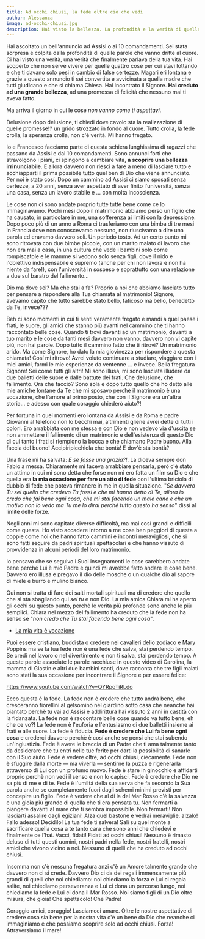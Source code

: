 ```yaml
---
title: Ad occhi chiusi, la fede oltre ciò che vedi
author: Alescanca
image: ad-occhi-chiusi.jpg
description: Hai visto la bellezza. La profondità e la verità di quelle parole ti hanno sorpreso e colpito. Hai camminato, lottato, riso, pianto e creduto con tutto il cuore che fosse per te, fino al giorno in cui le cose sono incominciate ad andare diversamente da come speravi. Passo dopo passo, tutto crolla. Ma Dio in queste macerie non si è sbagliato. Continua a leggere.
---
```


Hai ascoltato un bell'annuncio ad Assisi o ai 10 comandamenti. Sei stata sorpresa e colpita dalla profondità di quelle parole che vanno dritte al cuore. Ci hai visto una verità, una verità che finalmente parlava della tua vita. Hai scoperto che non serve vivere per quelle quattro cose per cui stavi lottando e che ti davano solo pesi in cambio di false certezze. Magari eri lontana e grazie a questo annuncio ti sei convertita e avvicinata a quella madre che tutti giudicano e che si chiama Chiesa. Hai incontrato il Signore. **Hai creduto ad una grande bellezza**, ad una promessa di felicità che nessuno mai ti aveva fatto. 

Ma arriva il giorno in cui le cose *non vanno come ti aspettavi*. 

Delusione dopo delusione, ti chiedi dove cavolo sta la realizzazione di quelle promesse!? un grido strozzato in fondo al cuore. Tutto crolla, la fede crolla, la speranza crolla, non c'è verità. Mi hanno fregato.

Io e Francesco facciamo parte di questa schiera lunghissima di ragazzi che passano da Assisi e dai 10 comandamenti. Sono annunci forti che stravolgono i piani, ci spingono a cambiare vita, **a scoprire una bellezza irrinunciabile**. E allora davvero non riesci a fare a meno di lasciare tutto e acchiapparti il prima possibile tutto quel ben di Dio che viene annunciato. Per noi è stato cosí. Dopo un cammino ad Assisi ci siamo sposati senza certezze, a 20 anni, senza aver aspettato di aver finito l'università, senza una casa, senza un lavoro stabile e ... con molta incoscienza.

Le cose non ci sono andate proprio tutte tutte bene come ce lo immaginavamo. Pochi mesi dopo il matrimonio abbiamo perso un figlio che ha causato, in particolare in me, una sofferenza ai limiti con la depressione.
Dopo poco più di un anno a Roma ci trasferiamo con una bimba di tre mesi in Francia dove non conoscevamo nessuno, non riuscivamo a dire una parola ed eravamo davvero soli. Un periodo tosto. Ad un certo punto mi sono ritrovata con due bimbe piccole, con un marito malato di lavoro che non era mai a casa, in una cultura che vede i bambini solo come rompiscatole e le mamme si vedono solo senza figli, dove il nido è l'obiettivo indispensabile e supremo (anche per chi non lavora e non ha niente da fare!), con l'università in sospeso e soprattutto con una relazione a due sul baratro del fallimento...

 Dio ma dove sei? Ma che stai a fa? Proprio a noi che abbiamo lasciato tutto per pensare a rispondere alla Tua chiamata al matrimonio! Signore, avevamo capito che tutto sarebbe stato bello, faticoso ma bello, benedetto da Te, invece???

Beh ci sono momenti in cui ti senti veramente fregato e mandi a quel paese i frati, le suore, gli amici che stanno più avanti nel cammino che ti hanno raccontato belle cose. Quando ti trovi davanti ad un matrimonio, davanti a tuo marito e le cose da tanti mesi davvero non vanno, davvero non vi capite piú, non hai parole. Dopo tutto il cammino fatto che ti ritrovi? Un matrimonio arido. Ma come Signore, ho dato la mia giovinezza per rispondere a questa chiamata! Cosí mi ritrovo! Avrei voluto continuare a studiare, viaggiare con i miei amici, farmi le mie esperienze da ventenne ... e invece. Bella fregatura Signore! Sei come tutti gli altri! Mi sono illusa, mi sono lasciata illudere da due balletti delle suore e dalle battute dei frati. Che delusione, che fallimento. Ora che faccio? Sono sola e dopo tutto quello che ho detto alle mie amiche lontane da Te che mi sposavo perchè il matrimonio è una vocazione, che l'amore al primo posto, che con il Signore era un'altra storia... e adesso con quale coraggio chiederò aiuto?!

Per fortuna in quei momenti ero lontana da Assisi e da Roma e padre Giovanni al telefono non lo becchi mai, altrimenti gliene avrei dette di tutti i colori. Ero arrabbiata con me stessa e con Dio e non vedevo via d'uscita se non ammettere il fallimento di un matrimonio e dell'esistenza di questo Dio di cui tanto i frati si riempiono la bocca e che chiamano Padre buono. Alla faccia del buono! Accipiripicchiola che bontà! E dov'è sta bontà?

Una frase mi ha salvata: *E se fosse una grazia?!*. La diceva sempre don Fabio a messa. Chiaramente mi faceva arrabbiare pensarla, però c'è stato un attimo in cui mi sono detta che forse non mi ero fatta un film su Dio e che quella era **la mia occasione per fare un atto di fede** con l'ultima briciola di dubbio di fede che poteva rimanere in me in quella situazione. "*Se davvero Tu sei quello che credevo Tu fossi e che mi hanno detto di Te, allora io credo che fai bene ogni cosa, che mi stai facendo un male cane e che un motivo non lo vedo ma Tu me lo dirai perché tutto questo ha senso*" dissi al limite delle forze. 

Negli anni mi sono capitate diverse difficoltà, ma mai cosí grandi e difficili come questa. Ho visto accadere intorno a me cose ben peggiori di questa a coppie come noi che hanno fatto cammini e incontri meravigliosi, che si sono fatti seguire da padri spirituali spettacolari e che hanno vissuto di provvidenza in alcuni periodi del loro matrimonio. 

Io pensavo che se seguivo i Suoi insegnamenti le cose sarebbero andate bene perché Lui è mio Padre e quindi mi avrebbe fatto andare le cose bene. Davvero ero illusa e pregavo il dio delle mosche o un qualche dio al sapore di miele e burro e mulino bianco.

Qui non si tratta di fare dei salti mortali spirituali ma di credere che quello che si sta sbagliando qui *sei tu* e non Dio. La mia amica Chiara mi ha aperto gli occhi su questo punto, perchè le verità più profonde sono anche le più semplici. Chiara nel mezzo del fallimento ha creduto che la fede non ha senso se "*non credo che Tu stai facendo bene ogni cosa*". 

- [La mia vita è vocazione]()

Puoi essere cristiano, buddista o credere nei cavalieri dello zodiaco e Mary Poppins ma se la tua fede non è una fede che salva, stai perdendo tempo. Se credi nel lavoro o nel divertimento e non ti salva, stai perdendo tempo. 
A queste parole associate le parole racchiuse in questo video di Carolina, la mamma di Giastin e altri due bambini santi, dove racconta che tre figli malati sono stati la sua occasione per incontrare il Signore e per essere felice: 

https://www.youtube.com/watch?v=QYRpoTiRLdo


Ecco questa è la fede. La fede non è credere che tutto andrà bene, che cresceranno fiorellini al gelsomino nel giardino sotto casa che neanche hai piantato perchè tu vai ad Assisi e addirittura hai vissuto 2 anni in castità con la fidanzata. La fede non è raccontare belle cose quando va tutto bene, eh che ce vo?! La fede non è l'euforia e l'entusiasmo di due balletti insieme ai frati e alle suore. La fede è fiducia. **Fede è credere che Lui fa bene ogni cosa** e crederci davvero perchè è cosí anche se pensi che stai subendo un'ingiustizia. Fede è avere le braccia di un Padre che ti ama talmente tanto da desiderare che tu entri nelle tue ferite per darti la possibilità di sanarle con il Suo aiuto. Fede è vedere oltre, ad occhi chiusi, ciecamente. Fede non è sfuggire dalla morte &mdash; ma viverla &mdash; sentirne la puzza e rigenerarla attraverso di Lui con un profumo nuovo. Fede è stare in ginocchio e affidarti proprio perchè non vedi il senso e non lo capisci. Fede è credere che Dio ne sa più di me e di te. Fede è l'umiltá della sua serva che fa secondo la Sua parola anche se completamente fuori dagli schemi minimi previsti per concepire un figlio. Fede è vedere che al di la del Mar Rosso c'è la salvezza e una gioia più grande di quella che ti era pensata tu. 
Non fermarti a piangere davanti al mare che ti sembra impossibile. Non fermarti! Non lasciarti assalire dagli egiziani! Alza quel bastone e vedrai meraviglie, alzalo! Fallo adesso! Decidilo! La tua fede ti salverà! Sali su quel monte a sacrificare quella cosa a te tanto cara che sono anni che chiedevi e finalmente ce l'hai. Vacci, fidati! Fidati ad occhi chiusi! Nessuno è rimasto deluso di tutti questi uomini, nostri padri nella fede, nostri fratelli, nostri amici che vivono vicino a noi. Nessuno di quelli che ha creduto ad occhi chiusi.

Insomma non c'è nessuna fregatura anzi c'è un Amore talmente grande che davvero non ci si crede. Davvero Dio ci da dei regali immensamente più grandi di quelli che noi chiediamo: noi chiediamo la forza e Lui ci regala salite, noi chiediamo perseveranza e Lui ci dona un percorso lungo, noi chiediamo la fede e Lui ci dona il Mar Rosso. Noi siamo figli di un Dio oltre misura, che gioia! Che spettacolo! Che Padre! 

Coraggio amici, coraggio! Lasciamoci amare. Oltre le nostre aspettative di credere cosa sia bene per la nostra vita c'è un bene da Dio che neanche ci immaginiamo e che possiamo scoprire solo ad occhi chiusi. Forza! Attraversiamo il mare!





